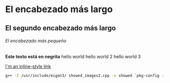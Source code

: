 # El encabezado más largo
## El segundo encabezado más largo
###### El encabezado más pequeño

**Este texto está en negrita**
hello world
hello world 2 
hello world 3

[I'm an inline-style link](https://www.google.com)

```bash
g++ -I /usr/include/eigen3/ showed_images2.cpp -o showed `pkg-config --cflags --libs opencv`
```